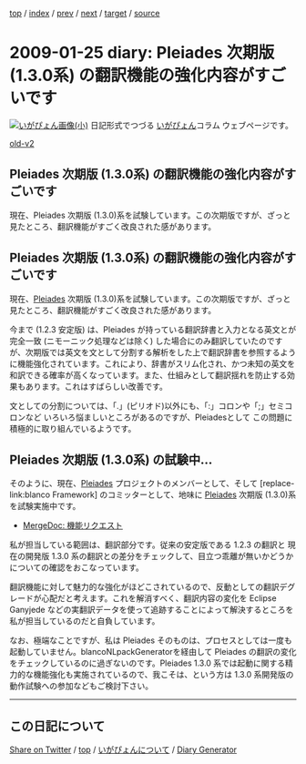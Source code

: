 [top](../index.html) 
 / [index](index.html) 
 / [prev](ig090118.html) 
 / [next](ig090128.html) 
 / [target](https://igapyon.github.io/diary/2009/ig090125.html) 
 / [source](https://github.com/igapyon/diary/blob/gh-pages/2009/ig090125.src.md) 

2009-01-25 diary: Pleiades 次期版 (1.3.0系) の翻訳機能の強化内容がすごいです
=====================================================================================================
[![いがぴょん画像(小)](https://igapyon.github.io/diary/images/iga200306s.jpg "いがぴょん")](https://igapyon.github.io/diary/memo/memoigapyon.html) 日記形式でつづる [いがぴょん](https://igapyon.github.io/diary/memo/memoigapyon.html)コラム ウェブページです。

[old-v2](ig090125-orig.html)

## Pleiades 次期版 (1.3.0系) の翻訳機能の強化内容がすごいです

現在、Pleiades 次期版 (1.3.0)系を試験しています。この次期版ですが、ざっと見たところ、翻訳機能がすごく改良された感があります。


## Pleiades 次期版 (1.3.0系) の翻訳機能の強化内容がすごいです

現在、[Pleiades](http://mergedoc.sourceforge.jp/pleiades.html) 次期版 (1.3.0)系を試験しています。この次期版ですが、ざっと見たところ、翻訳機能がすごく改良された感があります。

今まで (1.2.3 安定版) は、Pleiades が持っている翻訳辞書と入力となる英文とが完全一致 (ニモーニック処理などは除く) した場合にのみ翻訳していたのですが、次期版では英文を文として分割する解析をした上で翻訳辞書を参照するように機能強化されています。これにより、辞書がスリム化され、かつ未知の英文を和訳できる確率が高くなっています。また、仕組みとして翻訳揺れを防止する効果もあります。これはすばらしい改善です。

文としての分割については、「.」(ピリオド)以外にも、「:」コロンや「;」セミコロンなど いろいろ悩ましいところがあるのですが、Pleiadesとして この問題に積極的に取り組んでいるようです。

## Pleiades 次期版 (1.3.0系) の試験中…

そのように、現在、[Pleiades](http://mergedoc.sourceforge.jp/pleiades.html) プロジェクトのメンバーとして、そして [replace-link:blanco
Framework] のコミッターとして、地味に [Pleiades](http://mergedoc.sourceforge.jp/pleiades.html) 次期版 (1.3.0)系を試験実施中です。

* [MergeDoc: 機能リクエスト](http://sourceforge.jp/tracker/?atid=2661&group_id=685&func=browse)

私が担当している範囲は、翻訳部分です。従来の安定版である 1.2.3 の翻訳と 現在の開発版 1.3.0 系の翻訳との差分をチェックして、目立つ乖離が無いかどうかについての確認をおこなっています。

翻訳機能に対して魅力的な強化がほどこされているので、反動としての翻訳デグレードが心配だと考えます。これを解消すべく、翻訳内容の変化を Eclipse
Ganyjede などの実翻訳データを使って追跡することによって解決するところを私が担当しているのだと自負しています。

なお、極端なことですが、私は Pleiades そのものは、プロセスとしては一度も起動していません。blancoNLpackGeneratorを経由して Pleiades の翻訳の変化をチェックしているのに過ぎないのです。Pleiades 1.3.0 系では起動に関する精力的な機能強化も実施されているので、我こそは、という方は
1.3.0 系開発版の動作試験への参加などもご検討下さい。


----------------------------------------------------------------------------------------------------

## この日記について

[Share on Twitter](https://twitter.com/intent/tweet?hashtags=igapyon%2Cdiary%2C%E3%81%84%E3%81%8C%E3%81%B4%E3%82%87%E3%82%93&text=Pleiades+%E6%AC%A1%E6%9C%9F%E7%89%88+%281.3.0%E7%B3%BB%29+%E3%81%AE%E7%BF%BB%E8%A8%B3%E6%A9%9F%E8%83%BD%E3%81%AE%E5%BC%B7%E5%8C%96%E5%86%85%E5%AE%B9%E3%81%8C%E3%81%99%E3%81%94%E3%81%84%E3%81%A7%E3%81%99&url=https%3A%2F%2Figapyon.github.io%2Fdiary%2F2009%2Fig090125.html) / [top](../index.html) / [いがぴょんについて](https://igapyon.github.io/diary/memo/memoigapyon.html) / [Diary Generator](https://github.com/igapyon/igapyonv3)
